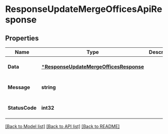 # ResponseUpdateMergeOfficesApiResponse

## Properties
Name | Type | Description | Notes
------------ | ------------- | ------------- | -------------
**Data** | [***ResponseUpdateMergeOfficesResponse**](response.UpdateMergeOfficesResponse.md) |  | [optional] [default to null]
**Message** | **string** |  | [optional] [default to null]
**StatusCode** | **int32** |  | [optional] [default to null]

[[Back to Model list]](../README.md#documentation-for-models) [[Back to API list]](../README.md#documentation-for-api-endpoints) [[Back to README]](../README.md)


